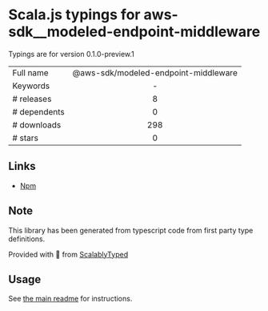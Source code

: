 
# Scala.js typings for aws-sdk__modeled-endpoint-middleware

Typings are for version 0.1.0-preview.1



|                    |                 |
| ------------------ | :-------------: |
| Full name          | @aws-sdk/modeled-endpoint-middleware |
| Keywords           | - |
| # releases         | 8 |
| # dependents       | 0 |
| # downloads        | 298 |
| # stars            | 0 |

## Links
- [Npm](https://www.npmjs.com/package/%40aws-sdk%2Fmodeled-endpoint-middleware)
    


## Note
This library has been generated from typescript code from first party type definitions.

Provided with :purple_heart: from [ScalablyTyped](https://github.com/oyvindberg/ScalablyTyped)

## Usage
See [the main readme](../../readme.md) for instructions.


